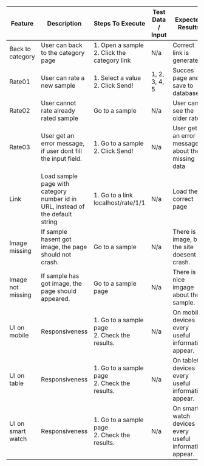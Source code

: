 | Feature           | Description                                                                    | Steps To Execute                                  | Test Data / Input | Expected Results                                   |   |   |   |   |   |
|-------------------|--------------------------------------------------------------------------------|---------------------------------------------------|-------------------|----------------------------------------------------|---|---|---|---|---|
| Back to category  | User can back to the category page                                             | 1. Open a sample <br> 2. Click the category link  | N/a               | Correct link is generated                          |   |   |   |   |   |
| Rate01            | User can rate a new sample                                                     | 1. Select a value <br> 2. Click Send!             | 1, 2, 3, 4, 5     | Succes page and save to database                   |   |   |   |   |   |
| Rate02            | User cannot rate already rated sample                                          | Go to a sample                                    | N/a               | User can see the older rate.                       |   |   |   |   |   |
| Rate03            | User get an error message, if user dont fill the input field.                  | 1. Go to a sample <br> 2. Click Send!             | N/a               | User get an error message, about the missing data  |   |   |   |   |   |
| Link              | Load sample page with category number id in URL, instead of the default string | 1. Go to a link localhost/rate/1/1                | N/a               | Load the correct page                              |   |   |   |   |   |
| Image missing     | If sample hasent got image, the page should not crash.                         | Go to a sample                                    | N/a               | There is no image, but the site doesent crash.     |   |   |   |   |   |
| Image not missing | If sample has got image, the page should appeared.                             | Go to a sample page                               | N/a               | There is a nice imgage about the sample.           |   |   |   |   |   |
| UI on mobile      | Responsiveness                                                                 | 1. Go to a sample page <br> 2. Check the results. | N/a               | On mobile devices every useful information appear. |   |   |   |   |   |
| UI on table       | Responsiveness                                                                 | 1. Go to a sample page <br> 2. Check the results. | N/a               | On tablet devices every useful information appear. |   |   |   |   |   |
| UI on smart watch       | Responsiveness                                                                 | 1. Go to a sample page <br> 2. Check the results. | N/a               | On smart watch devices every useful information appear. |   |   |   |   |   |